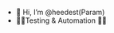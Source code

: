 - 👋 Hi, I’m @heedest(Param)
- :technologist:Testing & Automation :technologist:



<!---
heedest/heedest is a ✨ special ✨ repository because its `README.md` (this file) appears on your GitHub profile.
You can click the Preview link to take a look at your changes.
--->
